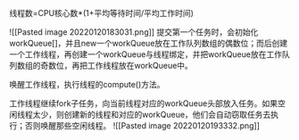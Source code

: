 线程数=CPU核心数*(1+平均等待时间/平均工作时间)

![[Pasted image 20220120183031.png]]
提交第一个任务时，会初始化workQueue[]，并且new一个workQueue放在工作队列数组的偶数位；而后创建一个工作线程，再创建一个workQueue与线程绑定，并把workQueue放在工作队列数组的奇数位，再把工作线程放在workQueue中。

唤醒工作线程，执行线程的compute()方法。

工作线程继续fork子任务，向当前线程对应的workQueue头部放入任务。如果空闲线程太少，则创建新的线程和对应的workQueue，他们会自动窃取任务去执行；否则唤醒那些空闲线程。
![[Pasted image 20220120193332.png]]